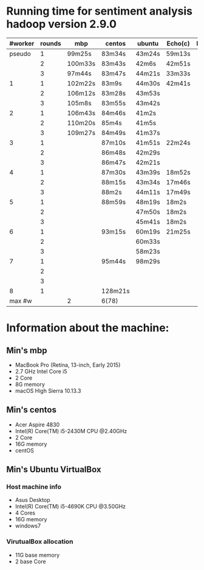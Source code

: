 # Running time for sentiment analysis hadoop version 2.9.0


| #worker | rounds | mbp     | centos  | ubuntu | Echo(c) | Pi |
|---------|--------|---------|---------|--------|---------|----|
| pseudo  | 1      | 99m25s  | 83m34s  | 43m24s | 59m13s  |    |
|         | 2      | 100m33s | 83m43s  | 42m6s  | 42m51s  |    |
|         | 3      | 97m44s  | 83m47s  | 44m21s | 33m33s  |    |
| 1       | 1      | 102m22s | 83m9s   | 44m30s | 42m41s  |    |
|         | 2      | 106m12s | 83m28s  | 43m53s |         |    |
|         | 3      | 105m8s  | 83m55s  | 43m42s |         |    |
| 2       | 1      | 106m43s | 84m46s  | 41m2s  |         |    |
|         | 2      | 110m20s | 85m4s   | 41m5s  |         |    |
|         | 3      | 109m27s | 84m49s  | 41m37s |         |    |
| 3       | 1      |         | 87m10s  | 41m51s | 22m24s  |    |
|         | 2      |         | 86m48s  | 42m29s |         |    |
|         | 3      |         | 86m47s  | 42m21s |         |    |
| 4       | 1      |         | 87m30s  | 43m39s | 18m52s  |    |
|         | 2      |         | 88m15s  | 43m34s | 17m46s  |    |
|         | 3      |         | 88m2s   | 44m11s | 17m49s  |    |
| 5       | 1      |         | 88m59s  | 48m19s | 18m2s   |    |
|         | 2      |         |         | 47m50s | 18m2s   |    |
|         | 3      |         |         | 45m41s | 18m2s   |    |
| 6       | 1      |         | 93m15s  | 60m19s | 21m25s  |    |
|         | 2      |         |         | 60m33s |         |    |
|         | 3      |         |         | 58m23s |         |    |
| 7       | 1      |         | 95m44s  | 98m29s |         |    |
|         | 2      |         |         |        |         |    |
|         | 3      |         |         |        |         |    |
| 8       | 1      |         | 128m21s |        |         |    |
| max #w  |        | 2       | 6(78)   |        |         |    |


# Information about the machine:


## Min's mbp

* MacBook Pro (Retina, 13-inch, Early 2015) 
* 2.7 GHz Intel Core i5
* 2 Core
* 8G memory
* macOS High Sierra 10.13.3

## Min's centos

* Acer Aspire 4830
* Intel(R) Core(TM) i5-2430M CPU @2.40GHz
* 2 Core
* 16G memory
* centOS 

## Min's Ubuntu VirtualBox

### Host machine info

* Asus Desktop
* Intel(R) Core(TM) i5-4690K CPU @3.50GHz
* 4 Cores
* 16G memory
* windows7

### VirutualBox allocation

* 11G base memory
* 2 base Core





